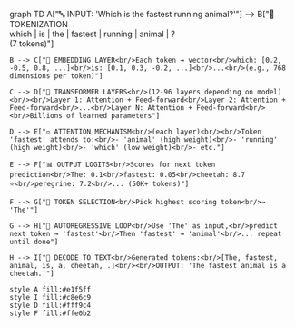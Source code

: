 graph TD
    A["🔤 INPUT: 'Which is the fastest running animal?'"] --> B["📝 TOKENIZATION<br/>which | is | the | fastest | running | animal | ?<br/>(7 tokens)"]
    
    B --> C["🔢 EMBEDDING LAYER<br/>Each token → vector<br/>which: [0.2, -0.5, 0.8, ...]<br/>is: [0.1, 0.3, -0.2, ...]<br/>...<br/>(e.g., 768 dimensions per token)"]
    
    C --> D["🧠 TRANSFORMER LAYERS<br/>(12-96 layers depending on model)<br/><br/>Layer 1: Attention + Feed-forward<br/>Layer 2: Attention + Feed-forward<br/>...<br/>Layer N: Attention + Feed-forward<br/><br/>Billions of learned parameters"]
    
    D --> E["⚖️ ATTENTION MECHANISM<br/>(each layer)<br/><br/>Token 'fastest' attends to:<br/>- 'animal' (high weight)<br/>- 'running' (high weight)<br/>- 'which' (low weight)<br/>- etc."]
    
    E --> F["📊 OUTPUT LOGITS<br/>Scores for next token prediction<br/>The: 0.1<br/>fastest: 0.05<br/>cheetah: 8.7 ⭐<br/>peregrine: 7.2<br/>... (50K+ tokens)"]
    
    F --> G["🎯 TOKEN SELECTION<br/>Pick highest scoring token<br/>→ 'The'"]
    
    G --> H["🔄 AUTOREGRESSIVE LOOP<br/>Use 'The' as input,<br/>predict next token → 'fastest'<br/>Then 'fastest' → 'animal'<br/>... repeat until done"]
    
    H --> I["📖 DECODE TO TEXT<br/>Generated tokens:<br/>[The, fastest, animal, is, a, cheetah, .]<br/><br/>OUTPUT: 'The fastest animal is a cheetah.'"]
    
    style A fill:#e1f5ff
    style I fill:#c8e6c9
    style D fill:#fff9c4
    style F fill:#ffe0b2
